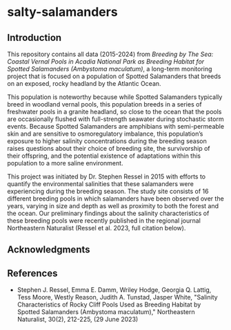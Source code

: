 # salty-salamanders

## Introduction
This repository contains all data (2015-2024) from _Breeding by The Sea: Coastal Vernal Pools in Acadia National Park as Breeding Habitat for Spotted Salamanders (Ambystoma maculatum)_, a long-term monitoring project that is focused on a population of Spotted Salamanders that breeds on an exposed, rocky headland by the Atlantic Ocean.

This population is noteworthy because while Spotted Salamanders typically breed in woodland vernal pools, this population breeds in a series of freshwater pools in a granite headland, so close to the ocean that the pools are occasionally flushed with full-strength seawater during stochastic storm events. Because Spotted Salamanders are amphibians with semi-permeable skin and are sensitive to osmoregulatory imbalance, this population’s exposure to higher salinity concentrations during the breeding season raises questions about their choice of breeding site, the survivorship of their offspring, and the potential existence of adaptations within this population to a more saline environment.

This project was initiated by Dr. Stephen Ressel in 2015 with efforts to quantify the environmental salinities that these salamanders were experiencing during the breeding season. The study site consists of 16 different breeding pools in which salamanders have been observed over the years, varying in size and depth as well as proximity to both the forest and the ocean. Our preliminary findings about the salinity characteristics of these breeding pools were recently published in the regional journal Northeastern Naturalist (Ressel et al. 2023, full citation below).

## Acknowledgments

## References
- Stephen J. Ressel, Emma E. Damm, Wriley Hodge, Georgia Q. Lattig, Tess Moore, Westly Reason, Judith A. Tunstad, Jasper White, "Salinity Characteristics of Rocky Cliff Pools Used as Breeding Habitat by Spotted Salamanders (Ambystoma maculatum)," Northeastern Naturalist, 30(2), 212-225, (29 June 2023)
